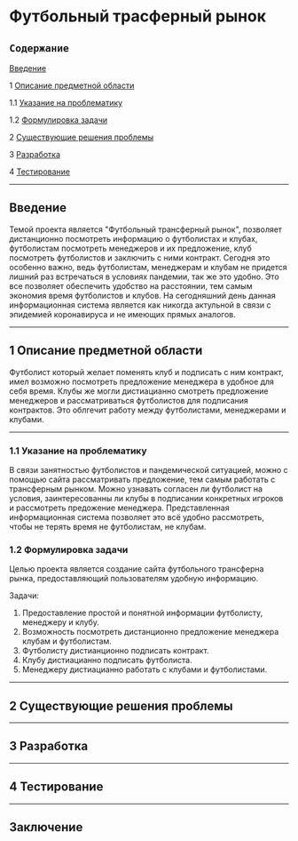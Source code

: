 # Футбольный трасферный рынок
## `Содержание`
[Введение](#введение)

1 [Описание предметной области](#по)

1.1 [Указание на проблематику](#проблематика) 

1.2 [Формулировка задачи](#формулировка_задачи)

2  [Существующие решения проблемы](#решения_проблемы)

3 [Разработка](#разработка)

4 [Тестирование](#тестирование)

***
## Введение <a name ="введение"></a>
Темой проекта является "Футбольный трансферный рынок", позволяет дистанционно посмотреть информацию о футболистах и клубах, футболистам посмотреть менеджеров и их предложение, клуб посмотреть футболистов и заключить с ними контракт. Сегодня это особенно важно, ведь футболистам, менеджерам и клубам не придется лишний раз встречаться в условиях пандемии, так же это удобно. Это все позволяет обеспечить удобство на расстоянии, тем самым экономия время футболистов и клубов. На сегодняшний день данная информационная система является как никогда актульной в связи с эпидемией коронавируса и не имеющих прямых аналогов.
***
## 1 Описание предметной области <a name ="по"></a>
Футболист который желает поменять клуб и подписать с ним контракт, имел возможно посмотреть предложение менеджера в удобное для себя время. Клубы же могли дистиацианно смотреть предложение менеджеров и рассматриваться футболистов для подписания контрактов. Это облгечит работу между футболистами, менеджерами и клубами. 
***
  ### 1.1 Указание на проблематику <a name ="проблематика"></a>
  В связи занятностью футболистов и пандемической ситуацией, можно с помощью сайта рассматривать предложение, тем самым работать с трансферным рынком. Можно узнавать согласен ли футболист на условия, заинтересованны ли клубы в подписании конкретных игроков и рассмотреть предожение менеджера. Представленная информационная система позволяет это всё удобно рассмотреть, чтобы не терять время не футболистам, не клубам.
  ### 1.2 Формулировка задачи <a name ="формулировка_задачи"></a>
  Целью проекта является создание сайта футбольного трансферна рынка, предоставляющий пользователям удобную информацию.
  
  Задачи:
  1. Предоставление простой и понятной информации футболисту, менеджеру и клубу.
  2. Возможность посмотреть дистанционно предложение менеджера клубам и футболистам.
  3. Футболисту дистианционно подписать контракт.
  4. Клубу дистиацианно подписать футболиста.
  5. Менеджеру дистиацианно работать с клубами и футболистами.
***
## 2 Существующие решения проблемы <a name ="решения_проблемы"></a>
***
## 3 Разработка <a name ="разработка"></a>
***
## 4 Тестирование <a name ="тестирование"></a>
***
## Заключение
